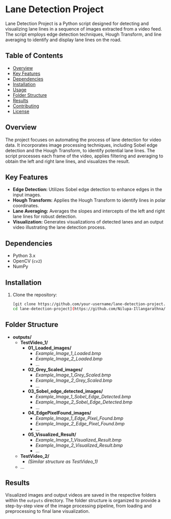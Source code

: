 # Lane Detection Project

Lane Detection Project is a Python script designed for detecting and visualizing lane lines in a sequence of images extracted from a video feed. The script employs edge detection techniques, Hough Transform, and line averaging to identify and display lane lines on the road.

## Table of Contents
- [Overview](#overview)
- [Key Features](#key-features)
- [Dependencies](#dependencies)
- [Installation](#installation)
- [Usage](#usage)
- [Folder Structure](#folder-structure)
- [Results](#results)
- [Contributing](#contributing)
- [License](#license)

## Overview
The project focuses on automating the process of lane detection for video data. It incorporates image processing techniques, including Sobel edge detection and the Hough Transform, to identify potential lane lines. The script processes each frame of the video, applies filtering and averaging to obtain the left and right lane lines, and visualizes the result.

## Key Features
- **Edge Detection:** Utilizes Sobel edge detection to enhance edges in the input images.
- **Hough Transform:** Applies the Hough Transform to identify lines in polar coordinates.
- **Lane Averaging:** Averages the slopes and intercepts of the left and right lane lines for robust detection.
- **Visualization:** Generates visualizations of detected lanes and an output video illustrating the lane detection process.

## Dependencies
- Python 3.x
- OpenCV (`cv2`)
- NumPy

## Installation
1. Clone the repository:
   ```bash
   [git clone https://github.com/your-username/lane-detection-project.git
   cd lane-detection-project](https://github.com/Nilupa-Illangarathna/Computer-vision-Lane-detection-.git)https://github.com/Nilupa-Illangarathna/Computer-vision-Lane-detection-.git


## Folder Structure
- **outputs/**
  - **TestVideo_1/**
    - **01_Loaded_images/**
      - *Example_Image_1_Loaded.bmp*
      - *Example_Image_2_Loaded.bmp*
      - ...
    - **02_Grey_Scaled_images/**
      - *Example_Image_1_Grey_Scaled.bmp*
      - *Example_Image_2_Grey_Scaled.bmp*
      - ...
    - **03_Sobel_edge_detected_images/**
      - *Example_Image_1_Sobel_Edge_Detected.bmp*
      - *Example_Image_2_Sobel_Edge_Detected.bmp*
      - ...
    - **04_EdgePixelFound_images/**
      - *Example_Image_1_Edge_Pixel_Found.bmp*
      - *Example_Image_2_Edge_Pixel_Found.bmp*
      - ...
    - **05_Visualized_Result/**
      - *Example_Image_1_Visualized_Result.bmp*
      - *Example_Image_2_Visualized_Result.bmp*
      - ...
  - **TestVideo_2/**
    - *(Similar structure as TestVideo_1)*
  - ...

## Results
Visualized images and output videos are saved in the respective folders within the `outputs` directory. The folder structure is organized to provide a step-by-step view of the image processing pipeline, from loading and preprocessing to final lane visualization.

